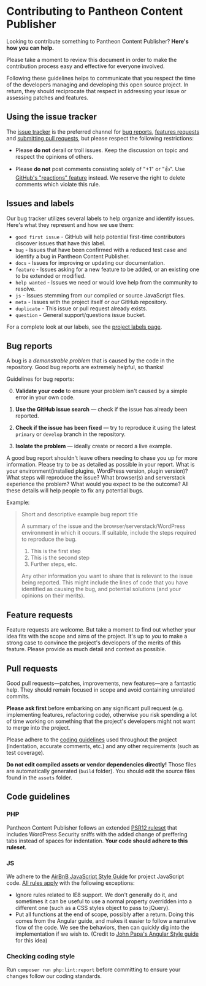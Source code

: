 # Contributing to Pantheon Content Publisher

Looking to contribute something to Pantheon Content Publisher? **Here's how you can help.**

Please take a moment to review this document in order to make the contribution
process easy and effective for everyone involved.

Following these guidelines helps to communicate that you respect the time of
the developers managing and developing this open source project. In return,
they should reciprocate that respect in addressing your issue or assessing
patches and features.

## Using the issue tracker

The [issue tracker](https://github.com/pantheon-systems/pcc-for-wordpress/issues) is
the preferred channel for [bug reports](#bug-reports), [features requests](#feature-requests)
and [submitting pull requests](#pull-requests), but please respect the following
restrictions:

* Please **do not** derail or troll issues. Keep the discussion on topic and
  respect the opinions of others.

* Please **do not** post comments consisting solely of "+1" or ":thumbsup:".
  Use [GitHub's "reactions" feature](https://blog.github.com/2016-03-10-add-reactions-to-pull-requests-issues-and-comments/)
  instead. We reserve the right to delete comments which violate this rule.

## Issues and labels

Our bug tracker utilizes several labels to help organize and identify issues. Here's what they represent and how we use
them:

- `good first issue` - GitHub will help potential first-time contributors discover issues that have this label.
- `bug` - Issues that have been confirmed with a reduced test case and identify a bug in Pantheon Content Publisher.
- `docs` - Issues for improving or updating our documentation.
- `feature` - Issues asking for a new feature to be added, or an existing one to be extended or modified.
- `help wanted` - Issues we need or would love help from the community to resolve.
- `js` - Issues stemming from our compiled or source JavaScript files.
- `meta` - Issues with the project itself or our GitHub repository.
- `duplicate` - This issue or pull request already exists.
- `question` - General support/questions issue bucket.

For a complete look at our labels, see
the [project labels page](https://github.com/pantheon-systems/pcc-for-wordpress/labels).

## Bug reports

A bug is a _demonstrable problem_ that is caused by the code in the repository.
Good bug reports are extremely helpful, so thanks!

Guidelines for bug reports:

0. **Validate your code** to ensure your
   problem isn't caused by a simple error in your own code.

1. **Use the GitHub issue search** &mdash; check if the issue has already been
   reported.

2. **Check if the issue has been fixed** &mdash; try to reproduce it using the
   latest `primary` or `develop` branch in the repository.

3. **Isolate the problem** &mdash; ideally create or record a live example.

A good bug report shouldn't leave others needing to chase you up for more
information. Please try to be as detailed as possible in your report. What is
your environment(installed plugins, WordPress version, plugin version)? What steps will reproduce the issue? What
browser(s) and serverstack
experience the problem? What
would you expect to be the outcome? All these details will help people to fix
any potential bugs.

Example:

> Short and descriptive example bug report title
>
> A summary of the issue and the browser/serverstack/WordPress environment in which it occurs. If
> suitable, include the steps required to reproduce the bug.
>
> 1. This is the first step
> 2. This is the second step
> 3. Further steps, etc.
>
>
> Any other information you want to share that is relevant to the issue being
> reported. This might include the lines of code that you have identified as
> causing the bug, and potential solutions (and your opinions on their
> merits).

## Feature requests

Feature requests are welcome. But take a moment to find out whether your idea
fits with the scope and aims of the project. It's up to *you* to make a strong
case to convince the project's developers of the merits of this feature. Please
provide as much detail and context as possible.

## Pull requests

Good pull requests—patches, improvements, new features—are a fantastic
help. They should remain focused in scope and avoid containing unrelated
commits.

**Please ask first** before embarking on any significant pull request (e.g.
implementing features, refactoring code), otherwise you risk spending
a lot of time working on something that the project's developers
might not want to merge into the project.

Please adhere to the [coding guidelines](#code-guidelines) used throughout the
project (indentation, accurate comments, etc.) and any other requirements
(such as test coverage).

**Do not edit compiled assets or vendor dependencies directly!**
Those files are automatically generated (`build` folder).
You should edit the source files found in the `assets` folder.

## Code guidelines

### PHP

Pantheon Content Publisher follows an extended [PSR12 ruleset](../phpcs.xml) that includes WordPress Security sniffs
with the added change of preffering tabs instead of spaces for indentation.
**Your code should adhere to this ruleset.**

### JS

We adhere to the [AirBnB JavaScript Style Guide](https://github.com/airbnb/javascript) for project JavaScript
code. [All rules apply](https://github.com/airbnb/javascript/blob/master/README.md#table-of-contents) with the following
exceptions:

- Ignore rules related to IE8 support. We don't generally do it, and sometimes it can be useful to use a normal property
  overridden into a different one (such as a CSS styles object to pass to jQuery).
- Put all functions at the end of scope, possibly after a return. Doing this comes from the Angular guide, and makes it
  easier to follow a narrative flow of the code. We see the behaviors, then can quickly dig into the implementation if
  we wish to. (Credit to [John Papa's Angular Style guide](https://github.com/johnpapa/angular-styleguide) for this
  idea)

### Checking coding style

Run `composer run php:lint:report` before committing to ensure your changes follow our coding standards.
